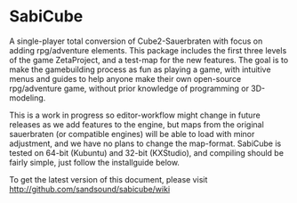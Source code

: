 SabiCube
========

A single-player total conversion of Cube2-Sauerbraten with focus on adding rpg/adventure elements.
This package includes the first three levels of the game ZetaProject, and a test-map for the new features.
The goal is to make the gamebuilding process as fun as playing a game, with intuitive menus and guides
to help anyone make their own open-source rpg/adventure game, without prior knowledge of programming or 3D-modeling.

This is a work in progress so editor-workflow might change in future releases as we add features to the engine, but
maps from the original sauerbraten (or compatible engines) will be able to load with minor adjustment, and we have
no plans to change the map-format. SabiCube is tested on 64-bit (Kubuntu) and 32-bit (KXStudio), and compiling
should be fairly simple, just follow the installguide below.

To get the latest version of this document, please visit http://github.com/sandsound/sabicube/wiki
